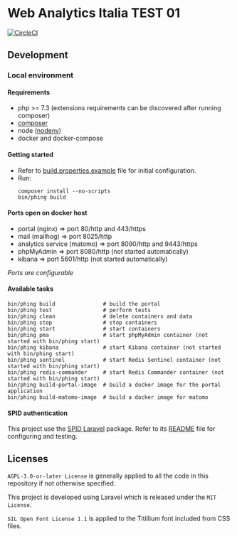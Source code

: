 # Web Analytics Italia TEST 01

[![CircleCI](https://circleci.com/gh/AgID/wai-portal.svg?style=svg)](https://circleci.com/gh/agid/wai-portal)

## Development

### Local environment

#### Requirements

- php >= 7.3 (extensions requirements can be discovered after running composer)
- [composer](https://getcomposer.org/)
- node ([nodenv](https://github.com/nodenv/nodenv))
- docker and docker-compose

#### Getting started

- Refer to [build.properties.example](env/build.properties.example) file
  for initial configuration.
- Run:
  ```
  composer install --no-scripts
  bin/phing build
  ```

#### Ports open on docker host

- portal (nginx) => port 80/http and 443/https
- mail (mailhog) => port 8025/http
- analytics service (matomo) => port 8090/http and 9443/https
- phpMyAdmin => port 8080/http (not started automatically)
- kibana => port 5601/http (not started automatically)

*Ports are configurable*

#### Available tasks

```shell
bin/phing build               # build the portal
bin/phing test                # perform tests
bin/phing clean               # delete containers and data
bin/phing stop                # stop containers
bin/phing start               # start containers
bin/phing pma                 # start phpMyAdmin container (not started with bin/phing start)
bin/phing kibana              # start Kibana container (not started with bin/phing start)
bin/phing sentinel            # start Redis Sentinel container (not started with bin/phing start)
bin/phing redis-commander     # start Redis Commander container (not started with bin/phing start)
bin/phing build-portal-image  # build a docker image for the portal application
bin/phing build-matomo-image  # build a docker image for matomo
```

#### SPID authentication

This project use the [SPID Laravel](https://github.com/italia/spid-laravel) package.
Refer to its [README](https://github.com/italia/spid-laravel/blob/master/README.md) file for configuring and testing.

## Licenses

`AGPL-3.0-or-later License` is generally applied to all the code in this repository if not otherwise specified.

This project is developed using Laravel which is released under the `MIT License`.

`SIL Open Font License 1.1` is applied to the Titillium font included from CSS files.
